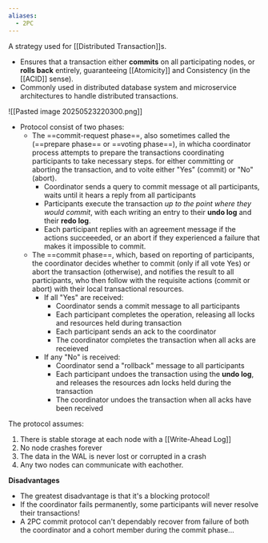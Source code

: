 ```yaml
---
aliases:
  - 2PC
---
```



A strategy used for [[Distributed Transaction]]s.
- Ensures that a transaction either **commits** on all participating nodes, or **rolls back** entirely, guaranteeing [[Atomicity]] and Consistency (in the [[ACID]] sense). 
- Commonly used in distributed database system and microservice architectures to handle distributed transactions.

![[Pasted image 20250523220300.png]]


- Protocol consist of two phases:
	- The ==commit-request phase==, also sometimes called the (==prepare phase== or ==voting phase==), in whicha coordinator process attempts to prepare the transactions coordinating participants to take necessary steps. for either committing or aborting the transaction, and to voite either "Yes" (commit) or "No" (abort).
		- Coordinator sends a query to commit message ot all participants, waits until it hears a reply from all participants
		- Participants execute the transaction *up to the point where they would commit*, with each writing an entry to their **undo log** and their **redo log**.
		- Each participant replies with an agreement message if the actions succeeeded, or an abort if they experienced a failure that makes it impossible to commit.
	- The ==commit phase==, which, based on reporting of participants, the coordinator decides whether to commit (only if all vote Yes) or abort the transaction (otherwise), and notifies the result to all participants, who then follow with the requisite actions (commit or abort) with their local transactional resources.
		- If all "Yes" are received:
			- Coordinator sends a commit message to all participants
			- Each participant completes the operation, releasing all locks and resources held during transaction
			- Each participant sends an ack to the coordinator
			- The coordinator completes the transaction when all acks are receieved
		- If any "No" is received:
			- Coordinator send a "rollback" message to all participants
			- Each participant undoes the transaction using the **undo log**, and releases the resources adn locks held during the transaction
			- The coordinator undoes the transaction when all acks have been received

The protocol assumes:
1. There is stable storage at each node with a [[Write-Ahead Log]]
2. No node crashes forever
3. The data in the WAL is never lost or corrupted in a crash
4. Any two nodes can communicate with eachother.


**Disadvantages**
- The greatest disadvantage is that it's a blocking protocol!
- If the coordinator fails permanently, some participants will never resolve their transactions! 
- A 2PC commit protocol can't dependably recover from failure of both the coordinator and a cohort member during the commit phase...